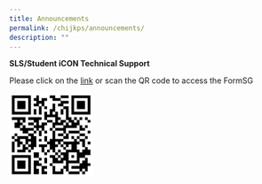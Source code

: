 ```yaml
---
title: Announcements
permalink: /chijkps/announcements/
description: ""
---
```

**SLS/Student iCON Technical Support**

Please click on the [link](https://form.gov.sg/#!/5ff1c39f404a380012f84102) or scan the QR code to access the FormSG

  <img src="/images/qrcode_sls.jpeg"  
     style="width:30%" align = "left">